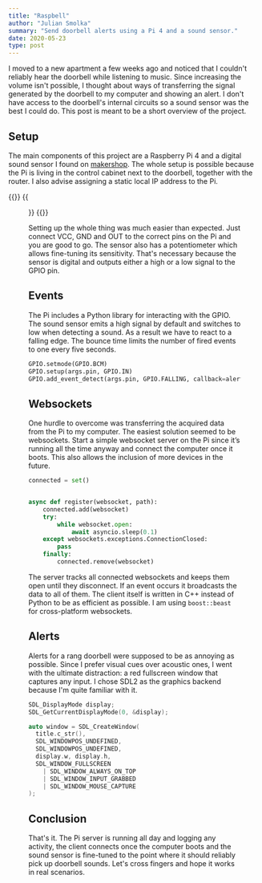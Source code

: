 ```yaml
---
title: "Raspbell"
author: "Julian Smolka"
summary: "Send doorbell alerts using a Pi 4 and a sound sensor."
date: 2020-05-23
type: post
---
```

I moved to a new apartment a few weeks ago and noticed that I couldn't reliably hear the doorbell while listening to music. Since increasing the volume isn't possible, I thought about ways of transferring the signal generated by the doorbell to my computer and showing an alert. I don't have access to the doorbell's internal circuits so a sound sensor was the best I could do. This post is meant to be a short overview of the project.

## Setup
The main components of this project are a Raspberry Pi 4 and a digital sound sensor I found on [makershop](https://www.makershop.de/sensoren/sound/schall-sensor-modul/). The whole setup is possible because the Pi is living in the control cabinet next to the doorbell, together with the router. I also advise assigning a static local IP address to the Pi.

{{<figures>}}
  {{<figure src="raspbell-setup.jpg">}}
{{</figures>}}

Setting up the whole thing was much easier than expected. Just connect VCC, GND and OUT to the correct pins on the Pi and you are good to go. The sensor also has a potentiometer which allows fine-tuning its sensitivity. That's necessary because the sensor is digital and outputs either a high or a low signal to the GPIO pin.

## Events
The Pi includes a Python library for interacting with the GPIO. The sound sensor emits a high signal by default and switches to low when detecting a sound. As a result we have to react to a falling edge. The bounce time limits the number of fired events to one every five seconds.

```python
GPIO.setmode(GPIO.BCM)
GPIO.setup(args.pin, GPIO.IN)
GPIO.add_event_detect(args.pin, GPIO.FALLING, callback=alert, bouncetime=5000)
```

## Websockets
One hurdle to overcome was transferring the acquired data from the Pi to my computer. The easiest solution seemed to be websockets. Start a simple websocket server on the Pi since it’s running all the time anyway and connect the computer once it boots. This also allows the inclusion of more devices in the future.

```python
connected = set()


async def register(websocket, path):
    connected.add(websocket)
    try:
        while websocket.open:
            await asyncio.sleep(0.1)
    except websockets.exceptions.ConnectionClosed:
        pass
    finally:
        connected.remove(websocket)
```
The server tracks all connected websockets and keeps them open until they disconnect. If an event occurs it broadcasts the data to all of them. The client itself is written in C++ instead of Python to be as efficient as possible. I am using `boost::beast` for cross-platform websockets.

## Alerts
Alerts for a rang doorbell were supposed to be as annoying as possible. Since I prefer visual cues over acoustic ones, I went with the ultimate distraction: a red fullscreen window that captures any input. I chose SDL2 as the graphics backend because I'm quite familiar with it.

```cpp
SDL_DisplayMode display;
SDL_GetCurrentDisplayMode(0, &display);

auto window = SDL_CreateWindow(
  title.c_str(),
  SDL_WINDOWPOS_UNDEFINED,
  SDL_WINDOWPOS_UNDEFINED,
  display.w, display.h,
  SDL_WINDOW_FULLSCREEN
    | SDL_WINDOW_ALWAYS_ON_TOP
    | SDL_WINDOW_INPUT_GRABBED
    | SDL_WINDOW_MOUSE_CAPTURE
);
```

## Conclusion
That's it. The Pi server is running all day and logging any activity, the client connects once the computer boots and the sound sensor is fine-tuned to the point where it should reliably pick up doorbell sounds. Let's cross fingers and hope it works in real scenarios.
